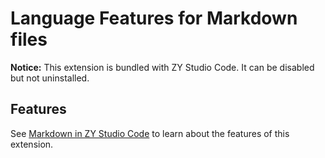 # Language Features for Markdown files

**Notice:** This extension is bundled with ZY Studio Code. It can be disabled but not uninstalled.

## Features

See [Markdown in ZY Studio Code](https://code.visualstudio.com/docs/languages/markdown) to learn about the features of this extension.
